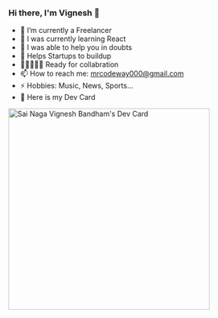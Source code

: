 ### Hi there, I'm Vignesh 👋
<!-- **MrSaiCodes/MrSaiCodes** is a ✨ _special_ ✨ repository because its `README.md` (this file) appears on your GitHub profile. -->
- 🔭 I’m currently a Freelancer
- 🌱 I was currently learning React
- 🤝 I was able to help you in doubts
- 🏢 Helps Startups to buildup
- 👩🏻‍🤝‍👨🏻 Ready for collabration
- 📫 How to reach me: mrcodeway000@gmail.com
- ⚡ Hobbies: Music, News, Sports...
- 🎴 Here is my Dev Card

<a href="https://app.daily.dev/SNVignesh"><img src="https://api.daily.dev/devcards/82cfad223e5e426bb1e8cb6a0b631a4f.png?r=vdv" width="400" alt="Sai Naga Vignesh Bandham's Dev Card"/></a>
